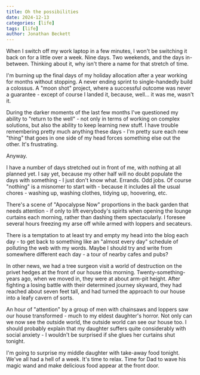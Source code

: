 ```yaml
---
title: Oh the possibilities
date: 2024-12-13
categories: [life]
tags: [life]
author: Jonathan Beckett
---
```


When I switch off my work laptop in a few minutes, I won't be switching it back on for a little over a week. Nine days. Two weekends, and the days in-between. Thinking about it, why isn't there a name for that stretch of time.

I'm burning up the final days of my holiday allocation after a year working for months without stopping. A never ending sprint to single-handedly build a colossus. A "moon shot" project, where a successful outcome was never a guarantee - except of course I landed it, because, well... it was me, wasn't it.

During the darker moments of the last few months I've questioned my ability to "return to the well" - not only in terms of working on complex solutions, but also the ability to keep learning new stuff. I have trouble remembering pretty much anything these days - I'm pretty sure each new "thing" that goes in one side of my head forces something else out the other. It's frustrating.

Anyway.

I have a number of days stretched out in front of me, with nothing at all planned yet. I say yet, because my other half will no doubt populate the days with something - I just don't know what. Errands. Odd jobs. Of course "nothing" is a misnomer to start with - because it includes all the usual chores - washing up, washing clothes, tidying up, hoovering, etc.

There's a scene of "Apocalypse Now" proportions in the back garden that needs attention - if only to lift everybody's spirits when opening the lounge curtains each morning, rather than dashing them spectacularly. I foresee several hours freezing my arse off while armed with loppers and secateurs.

There is a temptation to at least try and empty my head into the blog each day - to get back to something like an "almost every day" schedule of polluting the web with my words. Maybe I should try and write from somewhere different each day - a tour of nearby cafes and pubs?

In other news, we had a tree surgeon visit a world of destruction on the privet hedges at the front of our house this morning. Twenty-something-years ago, when we moved in, they were at about arm-pit height. After fighting a losing battle with their determined journey skyward, they had reached about seven feet tall, and had turned the approach to our house into a leafy cavern of sorts.

An hour of "attention" by a group of men with chainsaws and loppers saw our house transformed - much to my eldest daughter's horror. Not only can we now see the outside world, the outside world can see our house too. I should probably explain that my daughter suffers quite considerably with social anxiety - I wouldn't be surprised if she glues her curtains shut tonight.

I'm going to surprise my middle daughter with take-away food tonight. We've all had a hell of a week. It's time to relax. Time for Dad to wave his magic wand and make delicious food appear at the front door.